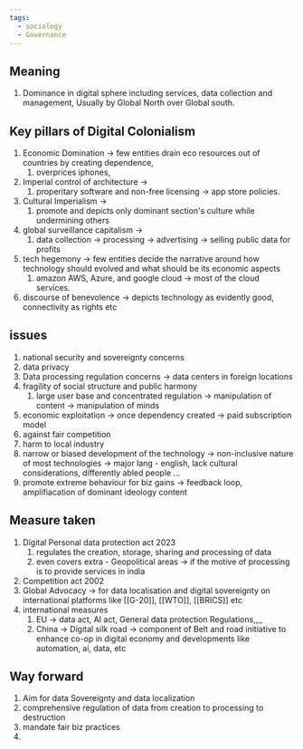 ```yaml
---
tags:
  - sociology
  - Governance
---
```

## Meaning
1. Dominance in digital sphere including services, data collection and management, Usually by Global North over Global south.

## Key pillars of Digital Colonialism
1. Economic Domination -> few entities drain eco resources out of countries by creating dependence,
	1. overprices iphones, 
2. Imperial control of architecture -> 
	1. properitary software and non-free licensing -> app store policies.
3. Cultural Imperialism -> 
	1. promote and depicts only dominant section's culture while undermining others
4. global surveillance capitalism -> 
	1. data collection -> processing -> advertising -> selling public data for profits
5. tech hegemony -> few entities decide the narrative around how technology should evolved and what  should be its economic aspects
	1. amazon AWS, Azure, and google cloud -> most of the cloud services.
6. discourse of benevolence -> depicts technology as evidently good, connectivity as rights etc
## issues 
1. national security  and sovereignty concerns
2. data privacy
3. Data processing regulation concerns -> data centers in foreign locations
4. fragility of social structure and public harmony
	1. large user base and concentrated regulation -> manipulation of content -> manipulation of minds
5. economic exploitation -> once dependency created -> paid subscription model
6. against fair competition
7. harm to local industry
8. narrow or biased development of the technology -> non-inclusive nature of most technologies -> major lang - english, lack cultural considerations, differently abled people ...
9. promote extreme behaviour for biz gains -> feedback loop, amplifiacation of dominant ideology content
## Measure taken
1. Digital Personal data protection act 2023
	1. regulates the creation, storage, sharing and processing of data
	2. even covers extra - Geopolitical areas -> if the motive of processing is to provide services in india
2. Competition act 2002
3. Global Advocacy -> for data localisation and digital sovereignty on international platforms like [[G-20]], [[WTO]], [[BRICS]] etc
4. international measures
	1. EU -> data act, AI act, General data protection Regulations,,,,
	2. China -> Digital silk road -> component of Belt and road initiative to enhance co-op in digital economy and developments like automation, ai, data, etc
## Way forward
1. Aim for data Sovereignty and data localization
2. comprehensive regulation of data from creation to processing to destruction 
3. mandate fair biz practices
4. 